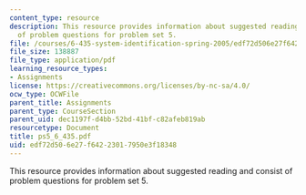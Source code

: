 ```yaml
---
content_type: resource
description: This resource provides information about suggested reading and consist
  of problem questions for problem set 5.
file: /courses/6-435-system-identification-spring-2005/edf72d506e27f64223017950e3f18348_ps5_6_435.pdf
file_size: 138887
file_type: application/pdf
learning_resource_types:
- Assignments
license: https://creativecommons.org/licenses/by-nc-sa/4.0/
ocw_type: OCWFile
parent_title: Assignments
parent_type: CourseSection
parent_uid: dec1197f-d4bb-52bd-41bf-c82afeb819ab
resourcetype: Document
title: ps5_6_435.pdf
uid: edf72d50-6e27-f642-2301-7950e3f18348
---
```

This resource provides information about suggested reading and consist of problem questions for problem set 5.